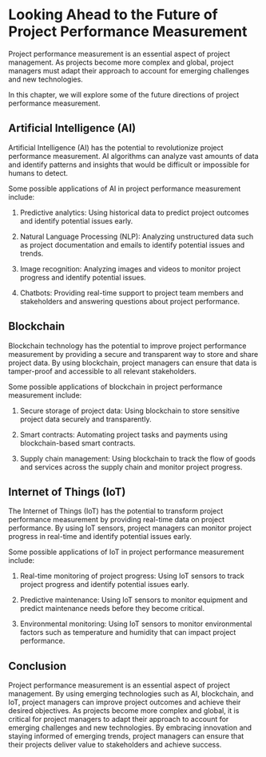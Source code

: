 # Looking Ahead to the Future of Project Performance Measurement

Project performance measurement is an essential aspect of project management. As projects become more complex and global, project managers must adapt their approach to account for emerging challenges and new technologies.

In this chapter, we will explore some of the future directions of project performance measurement.

Artificial Intelligence (AI)
----------------------------

Artificial Intelligence (AI) has the potential to revolutionize project performance measurement. AI algorithms can analyze vast amounts of data and identify patterns and insights that would be difficult or impossible for humans to detect.

Some possible applications of AI in project performance measurement include:

1. Predictive analytics: Using historical data to predict project outcomes and identify potential issues early.

2. Natural Language Processing (NLP): Analyzing unstructured data such as project documentation and emails to identify potential issues and trends.

3. Image recognition: Analyzing images and videos to monitor project progress and identify potential issues.

4. Chatbots: Providing real-time support to project team members and stakeholders and answering questions about project performance.

Blockchain
----------

Blockchain technology has the potential to improve project performance measurement by providing a secure and transparent way to store and share project data. By using blockchain, project managers can ensure that data is tamper-proof and accessible to all relevant stakeholders.

Some possible applications of blockchain in project performance measurement include:

1. Secure storage of project data: Using blockchain to store sensitive project data securely and transparently.

2. Smart contracts: Automating project tasks and payments using blockchain-based smart contracts.

3. Supply chain management: Using blockchain to track the flow of goods and services across the supply chain and monitor project progress.

Internet of Things (IoT)
------------------------

The Internet of Things (IoT) has the potential to transform project performance measurement by providing real-time data on project performance. By using IoT sensors, project managers can monitor project progress in real-time and identify potential issues early.

Some possible applications of IoT in project performance measurement include:

1. Real-time monitoring of project progress: Using IoT sensors to track project progress and identify potential issues early.

2. Predictive maintenance: Using IoT sensors to monitor equipment and predict maintenance needs before they become critical.

3. Environmental monitoring: Using IoT sensors to monitor environmental factors such as temperature and humidity that can impact project performance.

Conclusion
----------

Project performance measurement is an essential aspect of project management. By using emerging technologies such as AI, blockchain, and IoT, project managers can improve project outcomes and achieve their desired objectives. As projects become more complex and global, it is critical for project managers to adapt their approach to account for emerging challenges and new technologies. By embracing innovation and staying informed of emerging trends, project managers can ensure that their projects deliver value to stakeholders and achieve success.
